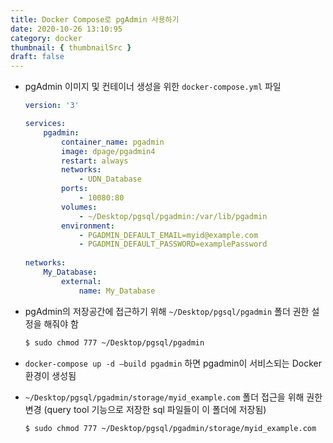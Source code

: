 ```yaml
---
title: Docker Compose로 pgAdmin 사용하기
date: 2020-10-26 13:10:95
category: docker
thumbnail: { thumbnailSrc }
draft: false
---
```


- pgAdmin 이미지 및 컨테이너 생성을 위한 `docker-compose.yml` 파일

  ```yaml
  version: '3'
  
  services:
      pgadmin:
          container_name: pgadmin
          image: dpage/pgadmin4
          restart: always
          networks:
              - UDN_Database
          ports:
              - 10080:80
          volumes:
              - ~/Desktop/pgsql/pgadmin:/var/lib/pgadmin
          environment:
              - PGADMIN_DEFAULT_EMAIL=myid@example.com
              - PGADMIN_DEFAULT_PASSWORD=examplePassword
          
  networks:
      My_Database:
          external:
              name: My_Database
  ```

- pgAdmin의 저장공간에 접근하기 위해  `~/Desktop/pgsql/pgadmin` 폴더 권한 설정을 해줘야 함

  ```bash
  $ sudo chmod 777 ~/Desktop/pgsql/pgadmin
  ```

- `docker-compose up -d —build pgadmin` 하면 pgadmin이 서비스되는 Docker 환경이 생성됨

- `~/Desktop/pgsql/pgadmin/storage/myid_example.com` 폴더 접근을 위해 권한 변경 (query tool 기능으로 저장한 sql 파일들이 이 폴더에 저장됨)

  ```bash
  $ sudo chmod 777 ~/Desktop/pgsql/pgadmin/storage/myid_example.com
  ```

